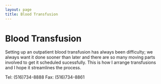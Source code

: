 ```yaml
---
layout: page
title: Blood Transfusion
---
```

# Blood Transfusion
Setting up an outpatient blood transfusion has always been difficulty; we always want it done sooner than later and there are so many moving parts involved to get it scheduled sucessfully. This is how I arrange transfusions and I hope it streamlines the process. 

Tel: (516)734-8888
Fax: (516)734-8861